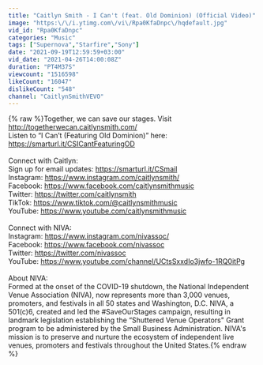 ```yaml
---
title: "Caitlyn Smith - I Can't (feat. Old Dominion) (Official Video)"
image: "https:\/\/i.ytimg.com\/vi\/Rpa0KfaDnpc\/hqdefault.jpg"
vid_id: "Rpa0KfaDnpc"
categories: "Music"
tags: ["Supernova","Starfire","Sony"]
date: "2021-09-19T12:59:59+03:00"
vid_date: "2021-04-26T14:00:08Z"
duration: "PT4M37S"
viewcount: "1516598"
likeCount: "16047"
dislikeCount: "548"
channel: "CaitlynSmithVEVO"
---
```

{% raw %}Together, we can save our stages. Visit <a rel="nofollow" target="blank" href="http://togetherwecan.caitlynsmith.com/">http://togetherwecan.caitlynsmith.com/</a><br />Listen to “I Can’t (Featuring Old Dominion)” here: <a rel="nofollow" target="blank" href="https://smarturl.it/CSICantFeaturingOD">https://smarturl.it/CSICantFeaturingOD</a><br /> <br />Connect with Caitlyn: <br />Sign up for email updates: <a rel="nofollow" target="blank" href="https://smarturl.it/CSmail​">https://smarturl.it/CSmail​</a><br />Instagram: <a rel="nofollow" target="blank" href="https://www.instagram.com/caitlynsmith/">https://www.instagram.com/caitlynsmith/</a><br />Facebook: <a rel="nofollow" target="blank" href="https://www.facebook.com/caitlynsmithmusic">https://www.facebook.com/caitlynsmithmusic</a><br />Twitter: <a rel="nofollow" target="blank" href="https://twitter.com/caitlynsmith">https://twitter.com/caitlynsmith</a><br />TikTok: <a rel="nofollow" target="blank" href="https://www.tiktok.com/@caitlynsmithmusic">https://www.tiktok.com/@caitlynsmithmusic</a><br />YouTube: <a rel="nofollow" target="blank" href="https://www.youtube.com/caitlynsmithmusic">https://www.youtube.com/caitlynsmithmusic</a><br /> <br />Connect with NIVA: <br />Instagram: <a rel="nofollow" target="blank" href="https://www.instagram.com/nivassoc/">https://www.instagram.com/nivassoc/</a><br />Facebook: <a rel="nofollow" target="blank" href="https://www.facebook.com/nivassoc">https://www.facebook.com/nivassoc</a><br />Twitter: <a rel="nofollow" target="blank" href="https://twitter.com/nivassoc">https://twitter.com/nivassoc</a><br />YouTube: <a rel="nofollow" target="blank" href="https://www.youtube.com/channel/UCtsSxxdIo3jwfo-1RQ0itPg">https://www.youtube.com/channel/UCtsSxxdIo3jwfo-1RQ0itPg</a><br /> <br />About NIVA:<br />Formed at the onset of the COVID-19 shutdown, the National Independent Venue Association (NIVA), now represents more than 3,000 venues, promoters, and festivals in all 50 states and Washington, D.C. NIVA, a 501(c)6, created and led the #SaveOurStages campaign, resulting in landmark legislation establishing the “Shuttered Venue Operators&quot; Grant program to be administered by the Small Business Administration. NIVA's mission is to preserve and nurture the ecosystem of independent live venues, promoters and festivals throughout the United States.{% endraw %}
